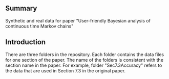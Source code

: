 Summary
--------------------
Synthetic and real data for paper "User-friendly Bayesian analysis of continuous time Markov chains"

Introduction
-------------------
There are three folders in the repository. Each folder contains the data files for one section of the paper. The name of the folders is consistent with the section name in the paper. For example, folder "Sec7.3Accuracy" refers to the data that are used in Section 7.3 in the original paper. 

